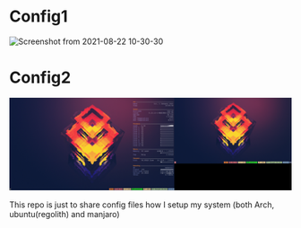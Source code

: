 
# Config1


![Screenshot from 2021-08-22 10-30-30](https://user-images.githubusercontent.com/66082244/130343227-bc3103b2-dd26-4778-914f-81ec867c48c0.png)



# Config2

![](screens/Cheese_Sat-01Jan22_14.00.png)


This repo is just to share config files how I setup my system (both Arch, ubuntu(regolith) and manjaro) 
